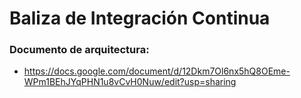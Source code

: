 # Baliza de Integración Continua

### Documento de arquitectura:
- https://docs.google.com/document/d/12Dkm7Ol6nx5hQ8OEme-WPm1BEhJYqPHN1u8vCvH0Nuw/edit?usp=sharing
